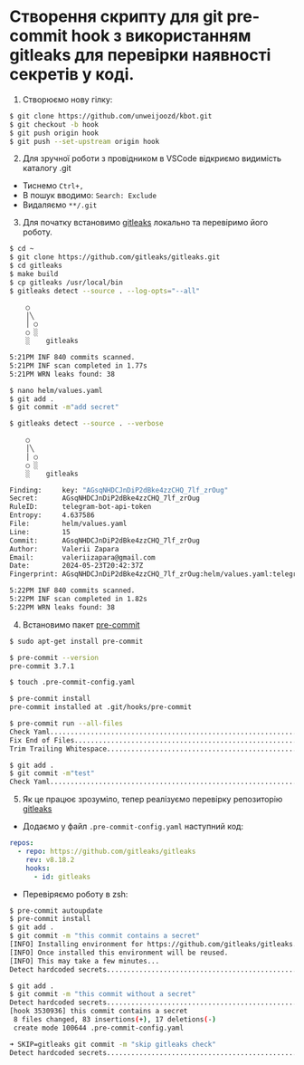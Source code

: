 # Створення скрипту для git pre-commit hook з використанням gitleaks для перевірки наявності секретів у коді.

1. Створюємо нову гілку:
```sh
$ git clone https://github.com/unweijoozd/kbot.git
$ git checkout -b hook
$ git push origin hook
$ git push --set-upstream origin hook
```
2. Для зручної роботи з провідником в VSCode відкриємо видимість каталогу .git
- Тиснемо `Ctrl+,`
- В пошук вводимо: `Search: Exclude`
- Видаляємо `**/.git`

3. Для початку встановимо [gitleaks](https://github.com/gitleaks/gitleaks) локально та перевіримо його роботу.
```sh
$ cd ~
$ git clone https://github.com/gitleaks/gitleaks.git
$ cd gitleaks
$ make build
$ cp gitleaks /usr/local/bin
$ gitleaks detect --source . --log-opts="--all"

    ○
    │╲
    │ ○
    ○ ░
    ░    gitleaks

5:21PM INF 840 commits scanned.
5:21PM INF scan completed in 1.77s
5:21PM WRN leaks found: 38

$ nano helm/values.yaml
$ git add .
$ git commit -m"add secret"

$ gitleaks detect --source . --verbose

    ○
    │╲
    │ ○
    ○ ░
    ░    gitleaks

Finding:     key: "AGsqNHDCJnDiP2dBke4zzCHQ_7lf_zrOug"
Secret:      AGsqNHDCJnDiP2dBke4zzCHQ_7lf_zrOug
RuleID:      telegram-bot-api-token
Entropy:     4.637586
File:        helm/values.yaml
Line:        15
Commit:      AGsqNHDCJnDiP2dBke4zzCHQ_7lf_zrOug
Author:      Valerii Zapara
Email:       valeriizapara@gmail.com
Date:        2024-05-23T20:42:37Z
Fingerprint: AGsqNHDCJnDiP2dBke4zzCHQ_7lf_zrOug:helm/values.yaml:telegram-bot-api-token:15

5:22PM INF 840 commits scanned.
5:22PM INF scan completed in 1.82s
5:22PM WRN leaks found: 38
```

4. Встановимо пакет [pre-commit](https://pre-commit.com/#install)
```sh
$ sudo apt-get install pre-commit

$ pre-commit --version
pre-commit 3.7.1

$ touch .pre-commit-config.yaml

$ pre-commit install
pre-commit installed at .git/hooks/pre-commit

$ pre-commit run --all-files
Check Yaml...............................................................Failed
Fix End of Files.........................................................Failed
Trim Trailing Whitespace.................................................Failed

$ git add .
$ git commit -m"test"
Check Yaml...............................................................Failed
```
5. Як це працює зрозуміло, тепер реалізуємо перевірку репозиторію [gitleaks](https://github.com/gitleaks/gitleaks?tab=readme-ov-file#pre-commit) 
- Додаємо у файл `.pre-commit-config.yaml` наступний код:
```yaml
repos:
  - repo: https://github.com/gitleaks/gitleaks
    rev: v8.18.2
    hooks:
      - id: gitleaks
```
- Перевіряємо роботу в zsh:
```sh
$ pre-commit autoupdate
$ pre-commit install
$ git add .
$ git commit -m "this commit contains a secret"
[INFO] Installing environment for https://github.com/gitleaks/gitleaks.
[INFO] Once installed this environment will be reused.
[INFO] This may take a few minutes...
Detect hardcoded secrets.................................................Failed

$ git add .
$ git commit -m "this commit without a secret"
Detect hardcoded secrets.................................................Passed
[hook 3530936] this commit contains a secret
 8 files changed, 83 insertions(+), 17 deletions(-)
 create mode 100644 .pre-commit-config.yaml

➜ SKIP=gitleaks git commit -m "skip gitleaks check"
Detect hardcoded secrets................................................Skipped
```
